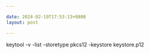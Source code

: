 ```yaml
---

date: 2024-02-19T17:53:13+0800
layout: post

---
```


keytool -v -list -storetype pkcs12 -keystore keystore.p12

